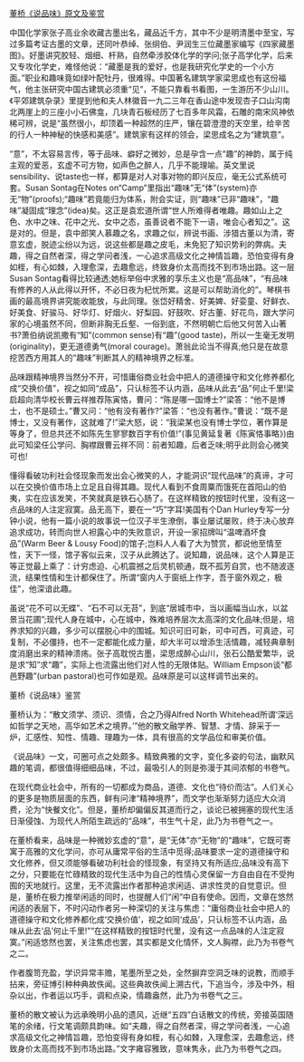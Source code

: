 [董桥《说品味》原文及鉴赏](https://www.vrrw.net/wx/8679.html)

中国化学家张子高业余收藏古墨出名，藏品近千方，其中不少是明清墨中至宝，写过多篇考证古墨的文章，还同叶恭绰、张䌹伯、尹润生三位藏墨家编写《四家藏墨图》。好墨讲究胶轻、烟细、杆熟，自然牵涉胶体化学的学问;张子高学化学，后来又专攻化学史，难怪他说：“藏墨是我的爱好，也是我研究化学史的一个小方面。”职业和趣味竟如绿叶配牡丹，很难得。中国著名建筑学家梁思成也有这份福气，他主张研究中国古建筑必须重“见”，不能只靠看书看图，一生游历不少山川。《平郊建筑杂录》里提到他和夫人林徽音一九二三年在香山途中发现杏子口山沟南北两崖上的三座小小石佛龛，几块青石板经历了七百多年风霜，石雕的南宋风神依稀可辨，说是“虽然很小，却顶着一种超然的庄严，镶在碧澄澄的天空里，给辛苦的行人一种神秘的快感和美感”。建筑家有这样的领会，梁思成名之为“建筑意”。

“意”，不太容易言传，等于品味、癖好之微妙，总是孕含一点“趣”的神韵，属于纯主观的爱恶，玄虚不可方物，如声色之醉人，几乎不能理喻。英文里说sensibility、说taste也一样，都算是对人对事对物的即兴反应，毫无公式系统可套。Susan Sontag在Notes on“Camp”里指出“趣味”无“体”(system)亦无“物”(proofs);“趣味”若竟能归为体系，附会实证，则“趣味”已非“趣味”，“趣味”凝固成“理念”(idea)矣。这正是袁宏道所谓“世人所难得者唯趣。趣如山上之色、水中之味、花中之光、女中之态，虽善说者不能下一语，唯会心者知之”。这是对的。但是，袁中郎笑人慕趣之名，求趣之似，辨说书画、涉猎古董以为清，寄意玄虚，脱迹尘纷以为远，说这些都是趣之皮毛，未免犯了知识势利的弊病。夫趣，得之自然者深，得之学问者浅，一心追求高级文化之神情旨趣，恐怕变得有身如桎，有心如棘，入理愈深，去趣愈远，终致身价太高而找不到市场出路。这一层Susan Sontag看得比较通透;她标举俗中求雅的享乐主义也是“高品味”，“有品味有修养的人从此得以开怀，不必日夜为杞忧所累。这是可以帮助消化的”。琴棋书画的最高境界讲究能收能放，与此同理。张岱好精舍、好美婢、好娈童、好鲜衣、好美食、好骏马、好华灯、好烟火、好梨园、好鼓吹、好古董、好花鸟，跟大学问家的心境虽然不同，但断非胸无丘壑、一俗到底，不然明朝亡后他又何苦入山著书?萧伯纳说凯撒有“知”(common sense)有“趣”(good taste)，所以一生毫无发明(originality)，更无道德勇气(moral courage)。萧翁此论当不得真;他只是在故意挖苦西方用其人的“趣味”判断其人的精神境界之标准。



品味跟精神境界当然分不开，可惜庸俗商业社会中把人的道德操守和文化修养都化成“交换价值”，视之如同“成品”，只认标签不认内涵，品味从此去“品”何止千里!梁启超向清华校长曹云祥推荐陈寅恪，曹问：“陈是哪一国博士?”梁答：“他不是博士，也不是硕士。”曹又问：“他有没有著作?”梁答：“也没有著作。”曹说：“既不是博士，又没有著作，这就难了!”梁大怒，说：“我梁某也没有博士学位，著作算是等身了，但总共还不如陈先生寥寥数百字有价值!”(事见黄延复著《陈寅恪事略》)由此可知梁任公学问、胸襟跟曹云祥不同：前者知趣，后者乏味;明乎此则会心微笑可也!

懂得看破功利社会怪现象而发出会心微笑的人，才能洞识“现代品味”的真谛，才可以在交换价值市场上立足且自得其趣。现代人看到不食周粟而饿死在首阳山的伯夷，实在应该发笑，不笑就真是铁石心肠了。在这样精致的按钮时代里，没有这一点品味的人注定寂寞。品无高下，要在一“巧”字耳!美国有个Dan Hurley专写一分钟小说，他有一篇小说的故事说一位汉子半生潦倒，事业屡试屡败，终于决心放弃追求成功，转而向世人袒露心中的失败意识，开设一家招牌叫“温啤酒坏食品”(Warm Beer & Lousy Food)的馆子;岂料人人看了大为赞赏，都说他至情至性，天下一怪，馆子客似云来，汉子从此腾达了。说知趣，说品味，这个人算是正等正觉最上乘了：计穷虑迫、心机震撼之后灵机顿通，既不孤芳自赏，也不随波逐流，结果性情和生计都保住了。所谓“窗内人于窗纸上作字，吾于窗外观之，极佳”，他深谙此趣。

虽说“花不可以无蝶”、“石不可以无苔”，到底“居城市中，当以画幅当山水，以盆景当花圃”;现代人身在城中，心在城中，殊难培养层次太高深的文化品味;但是，培养求知的兴趣，多少可以摆脱心中的围城。知识可旧可新，可中可西，可真迹，可复制，不必僵持，也不一定都能化成力量，却大半可以增添生活情趣，减轻典章制度消磨出来的精神溃疡。张子高耽悦古墨，梁思成醉心山川，张石公酷爱繁华，说是求“知”求“趣”，实际上也流露出他们对人性的无限体贴。William Empson谈“都邑野趣”(urban pastoral)也可作如是观。品味原是可以这样调节出来的。

董桥《说品味》鉴赏

董桥认为：“散文须学、须识、须情，合之乃得Alfred North Whitehead所谓‘深远如哲学之天地，高华如艺术之境界。’”他的散文融学养、智慧、才情、辞采于一炉，汇感性、知性、情趣、理趣为一体，具有很高的文学品位和审美价值。

《说品味》一文，可圈可点之处颇多。精致典雅的文字，变化多姿的句法，幽默风趣的笔调，都很值得细细品味，不过，最吸引人的则是弥漫于其间浓郁的书卷气。

在现代商业社会中，所有的一切都成为商品，道德、文化也“待价而沽”。人们关心的更多是物质层面的东西，鲜有问津“精神境界”，而文学也渐渐努力适应大众消费，沦为“快餐文化”。但是，董桥却偏偏反其道而行之，谈论已被拥塞的现代生活日渐侵蚀、为现代人所陌生疏远的“品味”，书生气十足，此乃为书卷气之一。

在董桥看来，品味是一种微妙玄虚的“意”，是“无体”亦“无物”的“趣味”，它既可寄寓于高雅的文化学问，亦可从庸常平俗的生活中觅得;品味要求一定的道德操守和文化修养，但又须能够看破功利社会的怪现象，有坚持又有所适应;品味没有高下之分，只要能在忙碌精致的现代生活中为自己的性情心灵保留一方自由自在不受拘囿的天地就行。这里，无不流露出作者那种追求闲适、讲求性灵的自觉意识。但是，董桥在极力推举闲适的同时，也提醒人们“闲”中自有使命。因而，文章在悠然闲适的表层下，不时闪动作者另一种深切的关注与焦虑：“庸俗商业社会中把人的道德操守和文化修养都化成‘交换价值’，视之如同‘成品’，只认标签不认内涵，品味从此去‘品’何止千里!”“在这样精致的按钮时代里，没有这一点品味的人注定寂寞。”闲适悠然也罢，关注焦虑也罢，其实都是文化情怀，文人胸襟，此乃为书卷气之二。

作者腹笥充盈，学识异常丰赡，笔墨所至之处，全然摒弃空洞乏味的说教，而顺手拈来，旁征博引种种典故佚闻。这些典故佚闻上溯古代，下追当今，涉及中外，相杂以出，作者运以巧手，调和点染，情趣盎然，此乃为书卷气之三。

董桥的散文被认为远承晚明小品的遗风，近继“五四”白话散文的传统，旁接英国随笔的余绪，行文笔调颇具韵味。如“夫趣，得之自然者深，得之学问者浅，一心追求高级文化之神情旨趣，恐怕变得有身如桎，有心如棘，入理愈深，去趣愈远，终致身价太高而找不到市场出路。”文字雍容雅致，意味隽永，此乃为书卷气之四。

